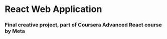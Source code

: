 <div>
<h1>React Web Application</h1>
<h3>Final creative project, part of Coursera Advanced React course by Meta</h1>
</div>
